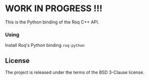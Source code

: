 # WORK IN PROGRESS !!!

This is the Python binding of the Roq C++ API.


### Using


Install Roq's Python binding `roq-python`


## License

The project is released under the terms of the BSD 3-Clause license.
